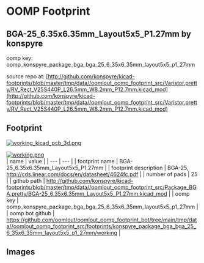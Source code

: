 # OOMP Footprint  
## BGA-25_6.35x6.35mm_Layout5x5_P1.27mm  by konspyre  
  
oomp key: oomp_konspyre_package_bga_bga_25_6_35x6_35mm_layout5x5_p1_27mm  
  
source repo at: [http://github.com/konspyre/kicad-footprints/blob/master/tmp/data//oomlout_oomp_footprint_src/Varistor.pretty/RV_Rect_V25S440P_L26.5mm_W8.2mm_P12.7mm.kicad_mod](http://github.com/konspyre/kicad-footprints/blob/master/tmp/data//oomlout_oomp_footprint_src/Varistor.pretty/RV_Rect_V25S440P_L26.5mm_W8.2mm_P12.7mm.kicad_mod)  
## Footprint  
  
[![working_kicad_pcb_3d.png](working_kicad_pcb_3d_600.png)](working_kicad_pcb_3d.png)  
  
[![working.png](working_600.png)](working.png)  
| name | value | 
| --- | --- | 
| footprint name | BGA-25_6.35x6.35mm_Layout5x5_P1.27mm | 
| footprint description | BGA-25, http://cds.linear.com/docs/en/datasheet/4624fc.pdf | 
| number of pads | 25 | 
| github path | http://github.com/konspyre/kicad-footprints/blob/master/tmp/data//oomlout_oomp_footprint_src/Package_BGA.pretty/BGA-25_6.35x6.35mm_Layout5x5_P1.27mm.kicad_mod | 
| oomp key | oomp_konspyre_package_bga_bga_25_6_35x6_35mm_layout5x5_p1_27mm | 
| oomp bot github | https://github.com/oomlout/oomlout_oomp_footprint_bot/tree/main/tmp/data//oomlout_oomp_footprint_src/footprints/konspyre_package_bga_bga_25_6_35x6_35mm_layout5x5_p1_27mm/working | 
## Images  
